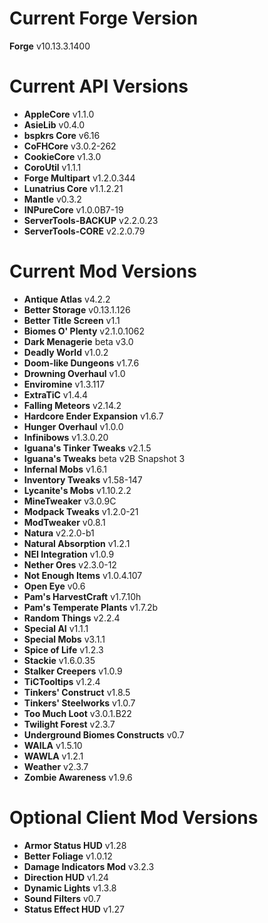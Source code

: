Current Forge Version
=
**Forge** v10.13.3.1400

Current API Versions
=
- **AppleCore** v1.1.0
- **AsieLib** v0.4.0
- **bspkrs Core** v6.16
- **CoFHCore** v3.0.2-262
- **CookieCore** v1.3.0
- **CoroUtil** v1.1.1
- **Forge Multipart** v1.2.0.344
- **Lunatrius Core** v1.1.2.21
- **Mantle** v0.3.2
- **INPureCore** v1.0.0B7-19
- **ServerTools-BACKUP** v2.2.0.23
- **ServerTools-CORE** v2.2.0.79

Current Mod Versions
=
- **Antique Atlas** v4.2.2
- **Better Storage** v0.13.1.126
- **Better Title Screen** v1.1
- **Biomes O' Plenty** v2.1.0.1062
- **Dark Menagerie** beta v3.0
- **Deadly World** v1.0.2
- **Doom-like Dungeons** v1.7.6
- **Drowning Overhaul** v1.0
- **Enviromine** v1.3.117
- **ExtraTiC** v1.4.4
- **Falling Meteors** v2.14.2
- **Hardcore Ender Expansion** v1.6.7
- **Hunger Overhaul** v1.0.0
- **Infinibows** v1.3.0.20
- **Iguana's Tinker Tweaks** v2.1.5
- **Iguana's Tweaks** beta v2B Snapshot 3
- **Infernal Mobs** v1.6.1
- **Inventory Tweaks** v1.58-147
- **Lycanite's Mobs** v1.10.2.2
- **MineTweaker** v3.0.9C
- **Modpack Tweaks** v1.2.0-21
- **ModTweaker** v0.8.1
- **Natura** v2.2.0-b1
- **Natural Absorption** v1.2.1
- **NEI Integration** v1.0.9
- **Nether Ores** v2.3.0-12
- **Not Enough Items** v1.0.4.107
- **Open Eye** v0.6
- **Pam's HarvestCraft** v1.7.10h
- **Pam's Temperate Plants** v1.7.2b
- **Random Things** v2.2.4
- **Special AI** v1.1.1
- **Special Mobs** v3.1.1
- **Spice of Life** v1.2.3
- **Stackie** v1.6.0.35
- **Stalker Creepers** v1.0.9
- **TiCTooltips** v1.2.4
- **Tinkers' Construct** v1.8.5
- **Tinkers' Steelworks** v1.0.7
- **Too Much Loot** v3.0.1.B22
- **Twilight Forest** v2.3.7
- **Underground Biomes Constructs** v0.7
- **WAILA** v1.5.10
- **WAWLA** v1.2.1
- **Weather** v2.3.7
- **Zombie Awareness** v1.9.6

Optional Client Mod Versions
=
- **Armor Status HUD** v1.28
- **Better Foliage** v1.0.12
- **Damage Indicators Mod** v3.2.3
- **Direction HUD** v1.24
- **Dynamic Lights** v1.3.8
- **Sound Filters** v0.7
- **Status Effect HUD** v1.27
